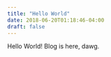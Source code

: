 ```yaml
---
title: "Hello World"
date: 2018-06-20T01:18:46-04:00
draft: false
---
```


Hello World!  Blog is here, dawg.